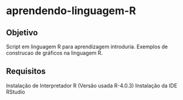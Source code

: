 # aprendendo-linguagem-R

## Objetivo
Script em linguagem R para aprendizagem introduria.
Exemplos de construcao de gráficos na linguagem R.

## Requisitos
Instalação de Interpretador R (Versão usada R-4.0.3)
Instalação da IDE RStudio 
